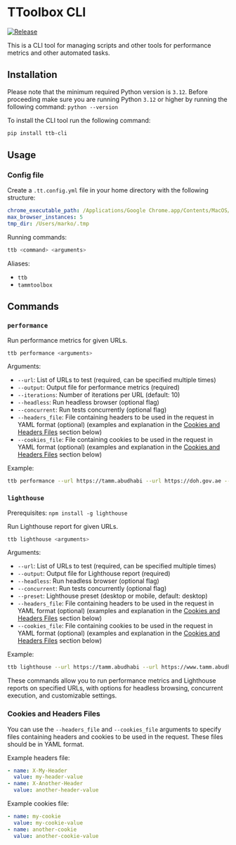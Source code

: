 # TToolbox CLI
[![Release](https://github.com/medicm/ttb/actions/workflows/release.yml/badge.svg?event=release)](https://github.com/medicm/ttb/actions/workflows/release.yml)

This is a CLI tool for managing scripts and other tools for performance metrics and other automated tasks.

## Installation
Please note that the minimum required Python version is `3.12`. Before proceeding make sure you are running Python `3.12` or higher by running the following command: `python --version`

To install the CLI tool run the following command:
```bash
pip install ttb-cli
```

## Usage

### Config file

Create a `.tt.config.yml` file in your home directory with the following structure:
```yaml
chrome_executable_path: /Applications/Google Chrome.app/Contents/MacOS/Google Chrome
max_browser_instances: 5
tmp_dir: /Users/marko/.tmp
```

Running commands:
```bash
ttb <command> <arguments>
```

Aliases:
- `ttb`
- `tammtoolbox`

## Commands

### `performance`

Run performance metrics for given URLs.

```bash
ttb performance <arguments>
```

Arguments:
- `--url`: List of URLs to test (required, can be specified multiple times)
- `--output`: Output file for performance metrics (required)
- `--iterations`: Number of iterations per URL (default: 10)
- `--headless`: Run headless browser (optional flag)
- `--concurrent`: Run tests concurrently (optional flag)
- `--headers_file`: File containing headers to be used in the request in YAML format (optional) (examples and explanation in the [Cookies and Headers Files](#cookies-and-headers-files) section below)
- `--cookies_file`: File containing cookies to be used in the request in YAML format (optional) (examples and explanation in the [Cookies and Headers Files](#cookies-and-headers-files) section below)

Example:
```bash
ttb performance --url https://tamm.abudhabi --url https://doh.gov.ae --iterations 5 --output metrics_report.csv --headless --concurrent
```

### `lighthouse`
Prerequisites: `npm install -g lighthouse`

Run Lighthouse report for given URLs.

```bash
ttb lighthouse <arguments>
```

Arguments:
- `--url`: List of URLs to test (required, can be specified multiple times)
- `--output`: Output file for Lighthouse report (required)
- `--headless`: Run headless browser (optional flag)
- `--concurrent`: Run tests concurrently (optional flag)
- `--preset`: Lighthouse preset (desktop or mobile, default: desktop)
- `--headers_file`: File containing headers to be used in the request in YAML format (optional) (examples and explanation in the [Cookies and Headers Files](#cookies-and-headers-files) section below)
- `--cookies_file`: File containing cookies to be used in the request in YAML format (optional) (examples and explanation in the [Cookies and Headers Files](#cookies-and-headers-files) section below)

Example:
```bash
ttb lighthouse --url https://tamm.abudhabi --url https://www.tamm.abudhabi/en/contact --output lighthouse_report.csv --headless --concurrent --preset mobile
```

These commands allow you to run performance metrics and Lighthouse reports on specified URLs, with options for headless browsing, concurrent execution, and customizable settings.

### Cookies and Headers Files

You can use the `--headers_file` and `--cookies_file` arguments to specify files containing headers and cookies to be
used in the request. These files should be in YAML format.

Example headers file:

```yaml
- name: X-My-Header
  value: my-header-value
- name: X-Another-Header
  value: another-header-value
```

Example cookies file:

```yaml
- name: my-cookie
  value: my-cookie-value
- name: another-cookie
  value: another-cookie-value
```